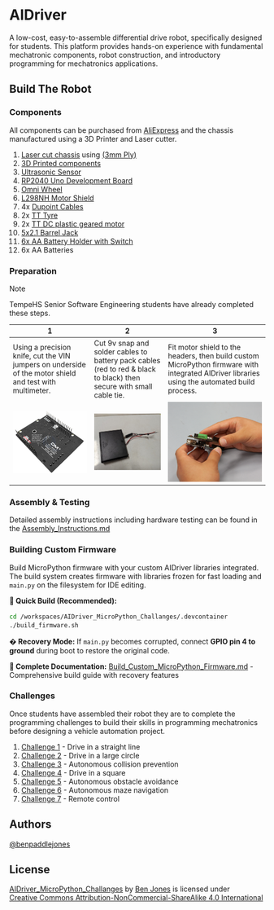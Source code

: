 # AIDriver

A low-cost, easy-to-assemble differential drive robot, specifically designed for students. This platform provides hands-on experience with fundamental mechatronic components, robot construction, and introductory programming for mechatronics applications.

## Build The Robot

### Components

All components can be purchased from [AliExpress](https://www.aliexpress.com/) and the chassis manufactured using a 3D Printer and Laser cutter.

1. [Laser cut chassis](manufacturing_files/LC_Faculty_AIDriverGluelessv2_PP.pdf) using [(3mm Ply)](https://www.bunnings.com.au/2440-x-1220mm-3mm-plywood-pine-premium-bc-grade_p0340267)
2. [3D Printed components](docs/manufacturing_files)
3. [Ultrasonic Sensor](https://www.aliexpress.com/item/1005005636789307.html)
4. [RP2040 Uno Development Board](https://www.aliexpress.com/item/1005009315359179.html)
5. [Omni Wheel](https://www.aliexpress.com/item/32954940078.html)
6. [L298NH Motor Shield](https://www.aliexpress.com/item/32801279582.html)
7. 4x [Dupoint Cables](https://www.aliexpress.com/item/4000053353555.html)
8. 2x [TT Tyre](https://www.aliexpress.com/item/1005005767062155.html)
9. 2x [TT DC plastic geared motor](https://www.aliexpress.com/item/1005004854068015.html)
10. [5x2.1 Barrel Jack](https://www.aliexpress.com/item/33024967273.html)
11. [6x AA Battery Holder with Switch](https://www.aliexpress.com/item/4001266904978.html)
12. 6x AA Batteries

### Preparation

> [!Note]
> TempeHS Senior Software Engineering students have already completed these steps.

| 1                                                                                                       | 2                                                                                                                    | 3                                                                                                         |
| ------------------------------------------------------------------------------------------------------- | -------------------------------------------------------------------------------------------------------------------- | --------------------------------------------------------------------------------------------------------- |
| Using a precision knife, cut the VIN jumpers on underside of the motor shield and test with multimeter. | Cut 9v snap and solder cables to battery pack cables (red to red & black to black) then secure with small cable tie. | Fit motor shield to the headers, then build custom MicroPython firmware with integrated AIDriver libraries using the automated build process. |
| ![Cut Vin on motorshield](images/prep_1.png "Cut Vin on motorshield")                                   | ![Solider 5.5mm jack to battery pack](images/prep_2.png "Solider 5.5mm jack to battery pack")                        | ![Fit motorshield and upload firmware](images/prep_3.png "Fit motorshield and upload firmware")           |

### Assembly & Testing

Detailed assembly instructions including hardware testing can be found in the [Assembly_Instructions.md](Assembly_Instructions.md)

### Building Custom Firmware

Build MicroPython firmware with your custom AIDriver libraries integrated. The build system creates firmware with libraries frozen for fast loading and `main.py` on the filesystem for IDE editing.

**🚀 Quick Build (Recommended):**
```bash
cd /workspaces/AIDriver_MicroPython_Challanges/.devcontainer
./build_firmware.sh
```

**�️ Recovery Mode:** If `main.py` becomes corrupted, connect **GPIO pin 4 to ground** during boot to restore the original code.

**📖 Complete Documentation:** [Build_Custom_MicroPython_Firmware.md](Build_Custom_MicroPython_Firmware.md) - Comprehensive build guide with recovery features

### Challenges

Once students have assembled their robot they are to complete the programming challenges to build their skills in programming mechatronics before designing a vehicle automation project.

1. [Challenge 1](Challenge_1.md) - Drive in a straight line
2. [Challenge 2](Challenge_2.md) - Drive in a large circle
3. [Challenge 3](Challenge_3.md) - Autonomous collision prevention
4. [Challenge 4](Challenge_4.md) - Drive in a square
5. [Challenge 5](Challenge_5.md) - Autonomous obstacle avoidance
6. [Challenge 6](Challenge_6.md) - Autonomous maze navigation
7. [Challenge 7](Challenge_7.md) - Remote control

## Authors

[@benpaddlejones](https://github.com/benpaddlejones)

## License

<p xmlns:cc="http://creativecommons.org/ns#" xmlns:dct="http://purl.org/dc/terms/"><a property="dct:title" rel="cc:attributionURL" href="https://github.com/TempeHS/AIDriver_MicroPython_Challanges">AIDriver_MicroPython_Challanges</a> by <a rel="cc:attributionURL dct:creator" property="cc:attributionName" href="https://github.com/benpaddlejones">Ben Jones</a> is licensed under <a href="https://creativecommons.org/licenses/by-nc-sa/4.0/?ref=chooser-v1" target="_blank" rel="license noopener noreferrer" style="display:inline-block;">Creative Commons Attribution-NonCommercial-ShareAlike 4.0 International<img style="height:22px!important;margin-left:3px;vertical-align:text-bottom;" src="https://mirrors.creativecommons.org/presskit/icons/cc.svg?ref=chooser-v1" alt=""><img style="height:22px!important;margin-left:3px;vertical-align:text-bottom;" src="https://mirrors.creativecommons.org/presskit/icons/by.svg?ref=chooser-v1" alt=""><img style="height:22px!important;margin-left:3px;vertical-align:text-bottom;" src="https://mirrors.creativecommons.org/presskit/icons/nc.svg?ref=chooser-v1" alt=""><img style="height:22px!important;margin-left:3px;vertical-align:text-bottom;" src="https://mirrors.creativecommons.org/presskit/icons/sa.svg?ref=chooser-v1" alt=""></a></p>
